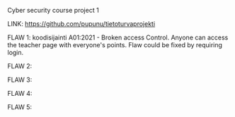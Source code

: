 Cyber security course project 1

LINK: https://github.com/pupunu/tietoturvaprojekti

FLAW 1:
koodisijainti
A01:2021 - Broken access Control. Anyone can access the teacher page with everyone's points.
Flaw could be fixed by requiring login.

FLAW 2:

FLAW 3:

FLAW 4:

FLAW 5: